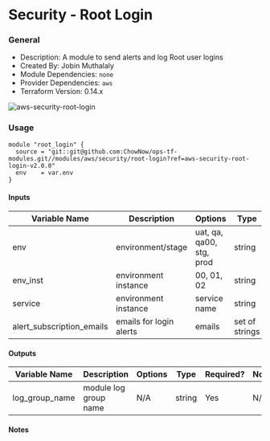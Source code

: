 # Security - Root Login

### General

* Description: A module to send alerts and log Root user logins
* Created By: Jobin Muthalaly
* Module Dependencies: `none`
* Provider Dependencies: `aws`
* Terraform Version: 0.14.x

![aws-security-root-login](https://github.com/ChowNow/ops-tf-modules/workflows/aws-security-root-login/badge.svg)

### Usage

```hcl
module "root_login" {
  source = "git::git@github.com:ChowNow/ops-tf-modules.git//modules/aws/security/root-login?ref=aws-security-root-login-v2.0.0"
  env    = var.env
}
```

#### Inputs

| Variable Name             | Description             | Options                  | Type           | Required? | Notes |
| ------------------------- | ----------------------- | ------------------------ | -------------- | --------- | ----- |
| env                       | environment/stage       | uat, qa, qa00, stg, prod | string         | Yes       | N/A   |
| env_inst                  | environment instance    | 00, 01, 02               | string         | No        | N/A   |
| service                   | environment instance    | service name             | string         | No        | N/A   |
| alert_subscription_emails | emails for login alerts | emails                   | set of strings | No        |       |


#### Outputs
| Variable Name | Description          | Options                  | Type   | Required? | Notes |
| ------------- | -------------------- | ------------------------ | ------ | --------- | ----- |
| log_group_name| module log group name|           N/A            | string | Yes       | N/A   |

#### Notes
